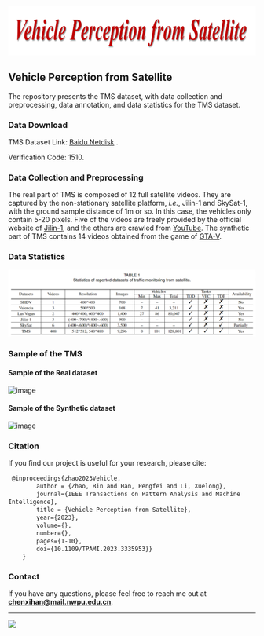 
<p align="center">
  <img src="https://github.com/Chenxi1510/Remote-sensing-Image-Compression/blob/main/Image/TPAMI.png" height=100>
</p>




## Vehicle Perception from Satellite

The repository presents the TMS dataset, with data collection and preprocessing, data annotation, and data statistics for the TMS dataset.





### Data Download  
 
TMS Dataset Link: [Baidu Netdisk](https://pan.baidu.com/s/1zV4q6brBDb8a1ypgy2uLNw) .

Verification Code: 1510.

### Data Collection and Preprocessing
The real part of TMS is composed of 12 full satellite videos. They are captured by the non-stationary satellite platform, *i.e.*, Jilin-1 and SkySat-1, with the ground sample distance of 1m or so. In this case, the vehicles only contain 5-20 pixels.
Five of the videos are freely provided by the official website of [Jilin-1](https://mall.charmingglobe.com/Sampledata), and the others are crawled from [YouTube](https://www.youtube.com/). The synthetic part of TMS contains 14 videos obtained from the game of  [GTA-V](https://www.rockstargames.com/gta-v). 


 
### Data Statistics

![image](https://github.com/Chenxi1510/Remote-sensing-Image-Compression/blob/main/Image/tmfs.png)

### Sample of the TMS

#### Sample of the Real dataset
  
![image](https://github.com/Chenxi1510/Remote-sensing-Image-Compression/blob/main/Image/Real.png)


#### Sample of the Synthetic dataset

![image](https://github.com/Chenxi1510/Remote-sensing-Image-Compression/blob/main/Image/Synthetic.png)




### Citation

If you find our project is useful for your research, please cite:
```
 @inproceedings{zhao2023Vehicle,
        author = {Zhao, Bin and Han, Pengfei and Li, Xuelong},
        journal={IEEE Transactions on Pattern Analysis and Machine Intelligence}, 
        title = {Vehicle Perception from Satellite},
        year={2023},
        volume={},
        number={},
        pages={1-10},
        doi={10.1109/TPAMI.2023.3335953}}
    }
```

### Contact
If you have any questions, please feel free to reach me out at **chenxihan@mail.nwpu.edu.cn**.


---
<a href='https://clustrmaps.com/site/1bxi3'  title='Visit tracker'><img src='//clustrmaps.com/map_v2.png?cl=ffffff&w=a&t=n&d=M73LRR9yV1e9jPW6i9Wu4I78dJwcyGM2j8o7o6wMotQ'/></a>

